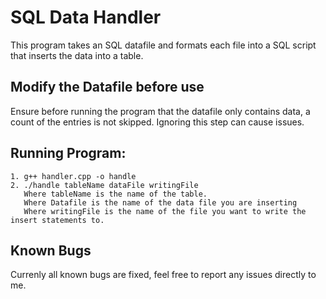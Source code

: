 # SQL Data Handler
This program takes an SQL datafile and formats each file into a SQL script that inserts the data into a table.


## Modify the Datafile before use ##
Ensure before running the program that the datafile only contains data, a count of the entries is not skipped. Ignoring this step can cause issues.


## Running Program: ##
	1. g++ handler.cpp -o handle
	2. ./handle tableName dataFile writingFile
	   Where tableName is the name of the table.
	   Where Datafile is the name of the data file you are inserting
	   Where writingFile is the name of the file you want to write the insert statements to.

## Known Bugs ##
   Currenly all known bugs are fixed, feel free to report any issues directly to me.	